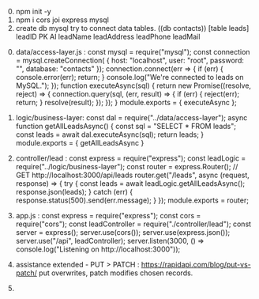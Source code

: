 0. npm init -y
0. npm i cors joi express mysql
0. create db mysql try to connect data tables.
((db contacts))
[table leads]
leadID PK AI
leadName
leadAddress
leadPhone
leadMail
<!-- [leadSources table] // designer relationship: missing index on columns?
leadName FK
leadDate
site
facebook
manual -->

0. data/access-layer.js : 
const mysql = require("mysql");
const connection = mysql.createConnection(
    { host: "localhost", 
    user: "root", 
    password: "", 
    database: "contacts" });
connection.connect(err => {
    if (err) { console.error(err); return; }
    console.log("We're connected to leads on MySQL.");
});
function executeAsync(sql) {
    return new Promise((resolve, reject) => {
        connection.query(sql, (err, result) => {
            if (err) { reject(err); return; }
            resolve(result);
        });
    });
}
module.exports = { executeAsync };

0. logic/business-layer: 
const dal = require("../data/access-layer");
async function getAllLeadsAsync() {
    const sql = "SELECT * FROM leads";
    const leads = await dal.executeAsync(sql);
    return leads;
}
module.exports = { getAllLeadsAsync }

0. controller/lead :
const express = require("express");
const leadLogic = require("../logic/business-layer");
const router = express.Router();
// GET http://localhost:3000/api/leads 
router.get("/leads", async (request, response) => {
    try {
        const leads = await leadLogic.getAllLeadsAsync();
        response.json(leads);
    } catch (err) {
        response.status(500).send(err.message);
    }
});
module.exports = router;

0. app.js : 
const express = require("express");
const cors = require("cors");
const leadController = require("./controller/lead");
const server = express();
server.use(cors()); 
server.use(express.json()); 
server.use("/api", leadController); 
server.listen(3000, () => console.log("Listening on http://localhost:3000"));






0. assistance extended - PUT > PATCH :
https://rapidapi.com/blog/put-vs-patch/
put overwrites, patch modifies chosen records.

0. 